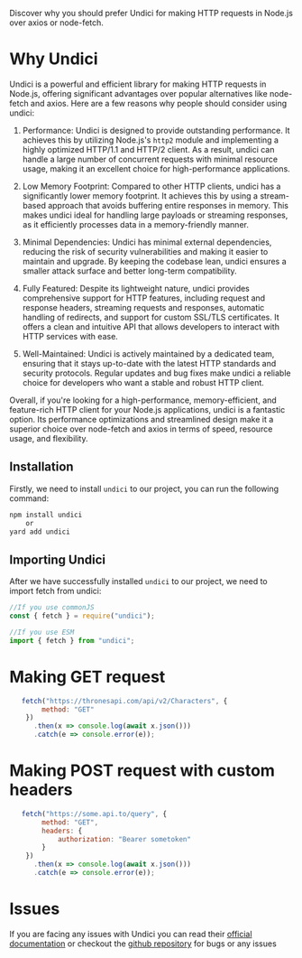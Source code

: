Discover why you should prefer Undici for making HTTP requests in Node.js over axios or node-fetch.

# Why Undici

Undici is a powerful and efficient library for making HTTP requests in Node.js, offering significant advantages over popular alternatives like node-fetch and axios. Here are a few reasons why people should consider using undici:

1. Performance: Undici is designed to provide outstanding performance. It achieves this by utilizing Node.js's `http2` module and implementing a highly optimized HTTP/1.1 and HTTP/2 client. As a result, undici can handle a large number of concurrent requests with minimal resource usage, making it an excellent choice for high-performance applications.

2. Low Memory Footprint: Compared to other HTTP clients, undici has a significantly lower memory footprint. It achieves this by using a stream-based approach that avoids buffering entire responses in memory. This makes undici ideal for handling large payloads or streaming responses, as it efficiently processes data in a memory-friendly manner.

3. Minimal Dependencies: Undici has minimal external dependencies, reducing the risk of security vulnerabilities and making it easier to maintain and upgrade. By keeping the codebase lean, undici ensures a smaller attack surface and better long-term compatibility.

4. Fully Featured: Despite its lightweight nature, undici provides comprehensive support for HTTP features, including request and response headers, streaming requests and responses, automatic handling of redirects, and support for custom SSL/TLS certificates. It offers a clean and intuitive API that allows developers to interact with HTTP services with ease.

5. Well-Maintained: Undici is actively maintained by a dedicated team, ensuring that it stays up-to-date with the latest HTTP standards and security protocols. Regular updates and bug fixes make undici a reliable choice for developers who want a stable and robust HTTP client.

Overall, if you're looking for a high-performance, memory-efficient, and feature-rich HTTP client for your Node.js applications, undici is a fantastic option. Its performance optimizations and streamlined design make it a superior choice over node-fetch and axios in terms of speed, resource usage, and flexibility.

## Installation

Firstly, we need to install `undici` to our project, you can run the following command:
```bash
npm install undici
    or
yard add undici
```


## Importing Undici

After we have successfully installed `undici` to our project, we need to import fetch from undici:
```js
//If you use commonJS
const { fetch } = require("undici");

//If you use ESM
import { fetch } from "undici";
```

# Making GET request

```js
   fetch("https://thronesapi.com/api/v2/Characters", {
        method: "GET"
    })
      .then(x => console.log(await x.json()))
      .catch(e => console.error(e));
```

# Making POST request with custom headers

```js
   fetch("https://some.api.to/query", {
        method: "GET",
        headers: {
            authorization: "Bearer sometoken"
        }
    })
      .then(x => console.log(await x.json()))
      .catch(e => console.error(e));
```

# Issues

If you are facing any issues with Undici you can read their [official documentation](https://undici.nodejs.org/#/) or checkout the [github repository](https://github.com/nodejs/undici) for bugs or any issues 